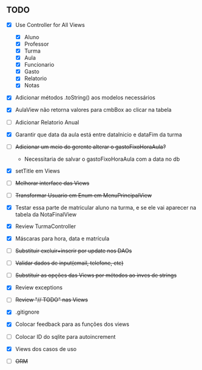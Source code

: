 ## TODO
- [x] Use Controller for All Views
	- [x] Aluno
	- [x] Professor
	- [x] Turma
	- [x] Aula
	- [x] Funcionario
	- [x] Gasto
	- [x] Relatorio
	- [x] Notas
- [x] Adicionar métodos .toString() aos modelos necessários
- [x] AulaView não retorna valores para cmbBox ao clicar na tabela
- [ ] Adicionar Relatorio Anual
- [x] Garantir que data da aula está entre dataInicio e dataFim da turma
- [ ] ~~Adicionar um meio do gerente alterar o gastoFixoHoraAula?~~
	- Necessitaria de salvar o gastoFixoHoraAula com a data no db
- [x] setTitle em Views
- [ ] ~~Melhorar interface das Views~~
- [ ] ~~Transformar Usuario em Enum em MenuPrincipalView~~
- [x] Testar essa parte de matricular aluno na turma, e se ele vai aparecer na tabela da NotaFinalView
- [x] Review TurmaController
- [x] Máscaras para hora, data e matrícula
- [ ] ~~Substituir excluir+inserir por update nos DAOs~~
- [ ] ~~Validar dados de input(email, telefone, etc)~~
- [ ] ~~Substituir as opções das Views por métodos ao inves de strings~~
- [x] Review exceptions
- [ ] ~~Review "// TODO" nas Views~~
- [x] .gitignore
- [x] Colocar feedback para as funções dos views
- [ ] Colocar ID do sqlite para autoincrement
- [x] Views dos casos de uso
- [ ] ~~ORM~~

